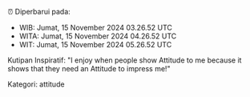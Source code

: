 ⏰ Diperbarui pada:
- WIB: Jumat, 15 November 2024 03.26.52 UTC
- WITA: Jumat, 15 November 2024 04.26.52 UTC
- WIT: Jumat, 15 November 2024 05.26.52 UTC

Kutipan Inspiratif:
"I enjoy when people show Attitude to me because it shows that they need an Attitude to impress me!"


Kategori: attitude

